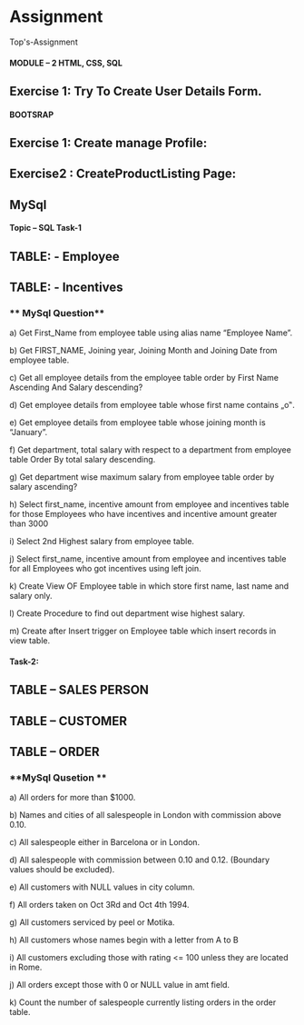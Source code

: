 # Assignment
Top's-Assignment

#### MODULE – 2 HTML, CSS, SQL
## Exercise 1: Try To Create User Details Form.

#### BOOTSRAP
## Exercise 1: Create manage Profile:
## Exercise2 : CreateProductListing Page:

## **MySql**

#### Topic – SQL Task-1
##  TABLE: - Employee
## TABLE: - Incentives 

### ** MySql Question**
a) Get First_Name from employee table using alias name “Employee Name”. 

b) Get FIRST_NAME, Joining year, Joining Month and Joining Date from employee 
table. 
 
c) Get all employee details from the employee table order by First Name Ascending 
And Salary descending? 

d) Get employee details from employee table whose first name contains „o‟. 

e) Get employee details from employee table whose joining month is “January”.

f) Get department, total salary with respect to a department from employee table 
Order By total salary descending. 

g) Get department wise maximum salary from employee table order by salary 
ascending? 

h) Select first_name, incentive amount from employee and incentives table for those 
Employees who have incentives and incentive amount greater than 3000 

i) Select 2nd Highest salary from employee table. 

j) Select first_name, incentive amount from employee and incentives table for all 
Employees who got incentives using left join. 

k) Create View OF Employee table in which store first name, last name and salary 
only. 

l) Create Procedure to find out department wise highest salary.

m) Create after Insert trigger on Employee table which insert records in view table.

#### Task-2:
## TABLE – SALES PERSON 
## TABLE – CUSTOMER
## TABLE – ORDER

### **MySql Qusetion **
a) All orders for more than $1000. 

b) Names and cities of all salespeople in London with commission above 0.10. 

c) All salespeople either in Barcelona or in London. 

d) All salespeople with commission between 0.10 and 0.12. (Boundary values should 
be excluded). 

e) All customers with NULL values in city column. 

f) All orders taken on Oct 3Rd and Oct 4th 1994. 

g) All customers serviced by peel or Motika. 

h) All customers whose names begin with a letter from A to B 

i) All customers excluding those with rating <= 100 unless they are located in Rome.

j) All orders except those with 0 or NULL value in amt field. 

k) Count the number of salespeople currently listing orders in the order table.


